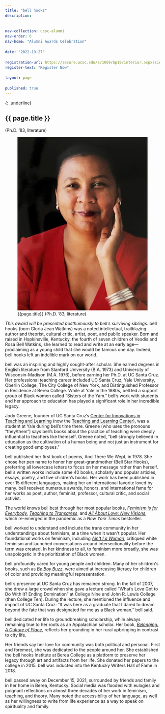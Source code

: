 ```yaml
---
title: "bell hooks"
description: 


nav-collection: ucsc-alumni
nav-order: 6
nav-home: "Alumni Awards Celebration"

date: "2022-10-27"

registration-url: https://secure.ucsc.edu/s/1069/bp18/interior.aspx?sid=1069&gid=1001&pgid=4264&cid=9188
register-text: "Register Now"

layout: page

published: true
---
```


{: .underline}
## {{ page.title }} 
(Ph.D. ’83, literature)

<figure class="img-50">
    <img src="images/bell-hooks.jpg" alt="Mark Phillips">
    <figcaption>
        <div class="caption-title">{{page.title}} (Ph.D. ’83, literature)</div>
    </figcaption>
</figure>

*This award will be presented posthumously to bell's surviving siblings.*
bell hooks (born Gloria Jean Watkins) was a noted intellectual, trailblazing author and theorist, cultural critic, artist, poet, and public speaker. Born and raised in Hopkinsville, Kentucky, the fourth of seven children of Veodis and Rosa Bell Watkins, she learned to read and write at an early age—proclaiming as a young child that she would be famous one day. Indeed, bell hooks left an indelible mark on our world.

bell was an inspiring and highly sought-after scholar.  She earned degrees in English literature from Stanford University (B.A. 1973) and University of Wisconsin-Madison (M.A. 1976), before earning her Ph.D. at UC Santa Cruz. Her professional teaching career included UC Santa Cruz, Yale University, Oberlin College, The City College of New York, and Distinguished Professor in Residence at Berea College.  While at Yale in the 1980s, bell led a support group of Black women called “Sisters of the Yam.” bell’s work with students and her approach to education has played a significant role in her incredible legacy.

Jody Greene, founder of UC Santa Cruz’s [Center for Innovations in Teaching and Learning](https://citl.ucsc.edu/) (now the [Teaching and Learning Center](https://tlc.ucsc.edu/)), was a student at Yale during bell’s time there. Greene (who uses the pronouns “they/them”) says bell’s books about the practice of teaching were deeply influential to teachers like themself. Greene noted, "bell strongly believed in education as the cultivation of a human being and not just an instrument for creating good employees." 

bell published her first book of poems, And There We Wept, in 1978. She chose her pen name to honor her great-grandmother (Bell Star Hooks), preferring all lowercase letters to focus on her message rather than herself. bell’s written works include some 40 books, scholarly and popular articles, essays, poetry, and five children’s books. Her work has been published in over 15 different languages, making her an international favorite loved by many. bell received numerous awards, honors, and international fame for her works as poet, author, feminist, professor, cultural critic, and social activist.

The world knows bell best through her most popular books, *[Feminism is for Everybody](https://www.routledge.com/Feminism-Is-for-Everybody-Passionate-Politics/hooks/p/book/9781138821620)*, *[Teaching to Transgress](https://sites.utexas.edu/lsjcs/files/2018/02/Teaching-to-Transcend.pdf)*, and *[All About Love: New Visions](https://www.mahoganybooks.com/9780060959470)*, which re-emerged in the pandemic as a *New York Times* bestseller.


bell worked to understand and include the trans community in her understandings about feminism, at a time when it wasn't popular. Her foundational works on feminism, including *[Ain't I a Woman](https://www.routledge.com/Aint-I-a-Woman-Black-Women-and-Feminism/hooks/p/book/9781138821514)*, critiqued white feminism and launched conversations around intersectionality before the term was created. In her kindness to all, to feminism more broadly, she was unapologetic in the prioritization of Black women.

bell profoundly cared for young people and children. Many of her children's books, such as *[Be Boy Buzz](https://www.lbyr.com/titles/bell-hooks/be-boy-buzz/9781484788400/)*, were aimed at increasing literacy for children of color and providing meaningful representation.

bell’s presence at UC Santa Cruz has remained strong. In the fall of 2007, she drew a large crowd when she gave a lecture called “What’s Love Got to Do With It? Ending Domination” at College Nine and John R. Lewis College (then College Ten). During the lecture, she mentioned the influence and impact of UC Santa Cruz: “It was here as a graduate that I dared to dream beyond the fate that was designated for me as a Black woman,” bell said.

bell dedicated her life to groundbreaking scholarship, while always remaining true to her roots as an Appalachian scholar. Her book, *[Belonging: A Culture of Place](https://www.routledge.com/Belonging-A-Culture-of-Place/hooks/p/book/9780415968164)*, reflects her grounding in her rural upbringing in contrast to city life. 

Her friends say her love for community was both political and personal. First and foremost, she was dedicated to the people around her. She established the bell hooks Institute at Berea College as a platform to preserve her legacy through art and artifacts from her life. She donated her papers to the college in 2015. bell was inducted into the Kentucky Writers Hall of Fame in 2018.

bell passed away on December 15, 2021, surrounded by friends and family in her home in Berea, Kentucky. Social media was flooded with eulogies and poignant reflections on almost three decades of her work in feminism, teaching, and theory. Many noted the accessibility of her language, as well as her willingness to write from life experience as a way to speak on spirituality and family.